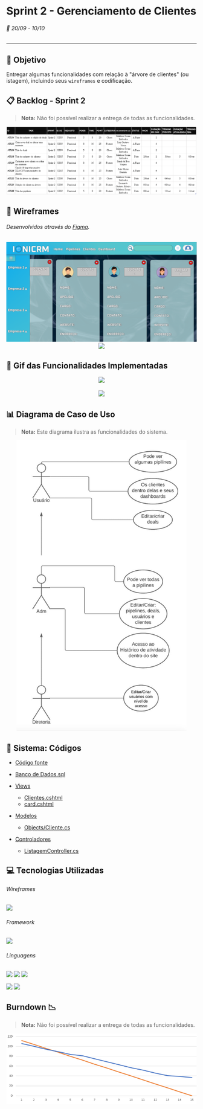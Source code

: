 # Sprint 2 - Gerenciamento de Clientes
###### :calendar: 20/09 - 10/10
---

## :dart: Objetivo
Entregar algumas funcionalidades com relação à "árvore de clientes" (ou istagem), incluindo seus `wireframes` e codificação. 


## :clipboard: Backlog - Sprint 2
> **Nota:** Não foi possível realizar a entrega de todas as funcionalidades.
<p align="center">
  <img src="https://github.com/Leo0256/API-IoniCRM_IonicHealth/blob/Sprint_2/Card%20Sprint%202.png">
</p>


## :page_with_curl: Wireframes
###### Desenvolvidos através do [Figma](https://www.figma.com/file/6BJJym43ssfnVHOuOOVHJf/IoniCRM?node-id=0%3A1).
<p align="center">
    <img src="https://github.com/Leo0256/API-IoniCRM_IonicHealth/blob/Sprint_2/Wireframes/Listagem%20dos%20Clientes.png"><br>
    <img src="https://github.com/Leo0256/API-IoniCRM_IonicHealth/blob/Sprint_2/Wireframes/Visão%20do%20Cliente.png">
</p>

  
## :movie_camera: Gif das Funcionalidades Implementadas
<p align="center">
    <img src="https://github.com/Leo0256/API-IoniCRM_IonicHealth/blob/Sprint_2/Listagem%20(desktop).gif">
    <br><br>
    <img src="https://github.com/Leo0256/API-IoniCRM_IonicHealth/blob/Sprint_2/Listagem%20(mobile).gif">
</p>


## :bar_chart: Diagrama de Caso de Uso
> **Nota:** Este diagrama ilustra as funcionalidades do sistema.
<p align="center">
  <img src="https://github.com/Leo0256/API-IoniCRM_IonicHealth/blob/Sprint_2/Diagrama%20de%20Caso%20de%20Uso.jpeg" width="450" height="770">
</p>


## :scroll: Sistema: Códigos
- [Código fonte](https://github.com/Leo0256/API-IoniCRM_IonicHealth/tree/sistema)
- [Banco de Dados.sql](https://github.com/Leo0256/API-IoniCRM_IonicHealth/blob/Sprint_2/C%C3%B3digos/Banco%20de%20Dados.sql)

- [Views](https://github.com/Leo0256/API-IoniCRM_IonicHealth/tree/Sprint_2/C%C3%B3digos/Views)
  - [Clientes.cshtml](https://github.com/Leo0256/API-IoniCRM_IonicHealth/blob/Sprint_2/C%C3%B3digos/Views/Clientes.cshtml)
  - [card.cshtml](https://github.com/Leo0256/API-IoniCRM_IonicHealth/blob/Sprint_2/C%C3%B3digos/Views/card.cshtml)

- [Modelos](https://github.com/Leo0256/API-IoniCRM_IonicHealth/tree/Sprint_2/C%C3%B3digos/Models)
  - [Objects/Cliente.cs](https://github.com/Leo0256/API-IoniCRM_IonicHealth/blob/Sprint_2/C%C3%B3digos/Models/Objects/Cliente.cs)

- [Controladores](https://github.com/Leo0256/API-IoniCRM_IonicHealth/tree/Sprint_2/C%C3%B3digos/Controllers)
  - [ListagemController.cs](https://github.com/Leo0256/API-IoniCRM_IonicHealth/blob/Sprint_2/C%C3%B3digos/Controllers/ListagemController.cs)
  

## :computer: Tecnologias Utilizadas
###### Wireframes
[![](https://img.shields.io/badge/-Figma-150485?style=flat&logo=figma&logoColor=white&labelColor=F24E1E)](https://www.figma.com/ "Figma")

###### Framework
[![](https://img.shields.io/badge/-ASP.NET-00a1f1?style=flat&logo=dotnet&logoColor=white&labelColor=783bd2)](https://dotnet.microsoft.com/apps/aspnet "ASP.NET")

###### Linguagens
[![](https://img.shields.io/badge/-HTML-e34f26?style=flat&logo=html5&logoColor=white)](https://www.w3schools.com/html "HTML") [![](https://img.shields.io/badge/-CSS-0099e5?style=flat&logo=css3&logoColor=white)](https://www.w3schools.com/css "CSS") [![](https://img.shields.io/badge/-JavaScript-f7df1e?style=flat&logo=javascript&logoColor=gray)](https://www.w3schools.com/js "JavaScript")

[![](https://img.shields.io/badge/-C%23-783bd2?style=flat&logo=csharp&logoColor=white)](https://docs.microsoft.com/pt-br/dotnet/csharp/ "C#") [![](https://img.shields.io/badge/-PostgreSQL-00758f?style=flat&logo=postgresql&logoColor=white)](https://www.postgresql.org/ "PostgreSQL")


## Burndown :chart_with_downwards_trend:
> **Nota:** Não foi possível realizar a entrega de todas as funcionalidades.
<p align="center">
  <img src="https://github.com/Leo0256/API-IoniCRM_IonicHealth/blob/Sprint_2/burndown.png">
</p>

